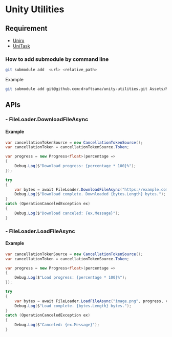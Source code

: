 # Unity Utilities

## Requirement 
- [Unirx](https://github.com/neuecc/UniRx)
- [UniTask](https://github.com/Cysharp/UniTask) 



### How to add submodule by command line
```bash
git submodule add  <url> <relative_path>
```
Example
```bash
git submodule add git@github.com:draftsama/unity-utilities.git Assets/Modules/unity-utilities
```



## APIs

### - FileLoader.DownloadFileAsync
#### Example
```cs
var cancellationTokenSource = new CancellationTokenSource();
var cancellationToken = cancellationTokenSource.Token;

var progress = new Progress<float>(percentage =>
{
    Debug.Log($"Download progress: {percentage * 100}%");
});

try
{
    var bytes = await FileLoader.DownloadFileAsync("https://example.com/myfile.txt", progress, cancellationToken);
    Debug.Log($"Download complete. Downloaded {bytes.Length} bytes.");
}
catch (OperationCanceledException ex)
{
    Debug.Log($"Download canceled: {ex.Message}");
}
```

### - FileLoader.LoadFileAsync
#### Example
```cs
var cancellationTokenSource = new CancellationTokenSource();
var cancellationToken = cancellationTokenSource.Token;

var progress = new Progress<float>(percentage =>
{
    Debug.Log($"Load progress: {percentage * 100}%");
});

try
{
    var bytes = await FileLoader.LoadFileAsync("image.png", progress, cancellationToken);
    Debug.Log($"Load complete. {bytes.Length} bytes.");
}
catch (OperationCanceledException ex)
{
    Debug.Log($"Canceled: {ex.Message}");
}
```